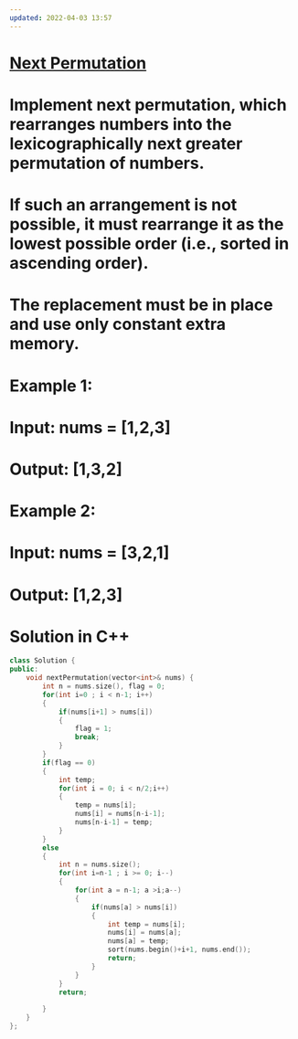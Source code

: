 ```yaml
---
updated: 2022-04-03 13:57
---
```

# [Next Permutation](https://leetcode.com/problems/next-permutation/)
# Implement next permutation, which rearranges numbers into the lexicographically next greater permutation of numbers.

# If such an arrangement is not possible, it must rearrange it as the lowest possible order (i.e., sorted in ascending order).

# The replacement must be in place and use only constant extra memory.

 

# Example 1:

# Input: nums = [1,2,3]
# Output: [1,3,2]
# 
# Example 2:
# 
# Input: nums = [3,2,1]
# Output: [1,2,3]


# Solution in C++
```cpp
class Solution {
public:
    void nextPermutation(vector<int>& nums) {
        int n = nums.size(), flag = 0;
        for(int i=0 ; i < n-1; i++)
        {
            if(nums[i+1] > nums[i])
            {
                flag = 1;
                break;    
            }
        }
        if(flag == 0)
        {
            int temp;
            for(int i = 0; i < n/2;i++)
            {
                temp = nums[i];
                nums[i] = nums[n-i-1];
                nums[n-i-1] = temp;
            }
        }
        else
        {
            int n = nums.size();
            for(int i=n-1 ; i >= 0; i--)
            {
                for(int a = n-1; a >i;a--)
                {
                    if(nums[a] > nums[i])
                    {
                        int temp = nums[i];
                        nums[i] = nums[a];
                        nums[a] = temp;
                        sort(nums.begin()+i+1, nums.end());
                        return;
                    }
                }
            }
            return;
            
        }
    }
};
```